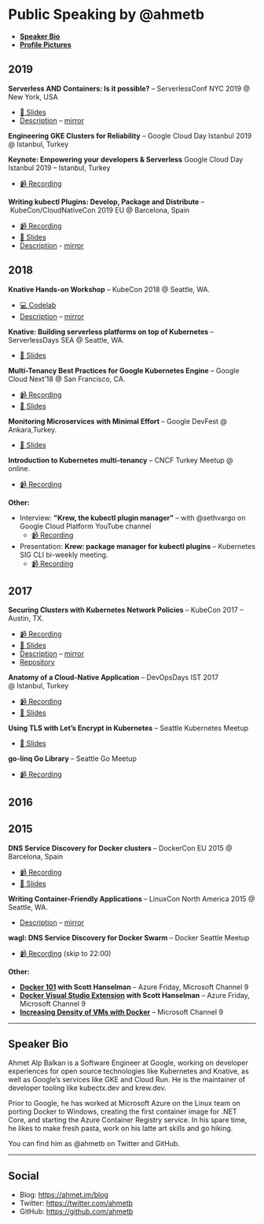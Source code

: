 # Public Speaking by @ahmetb

- **[Speaker Bio](#speaker-bio)**
- **[Profile Pictures](assets/profile-pictures.md)**

## 2019

**Serverless AND Containers: Is it possible?** – ServerlessConf NYC 2019 @ New York, USA

- [📜 Slides](https://speakerdeck.com/alp/serverless-and-containers)
- [Description](https://nyc2019.serverlessconf.io/agenda.html#day2) – [mirror](http://web.archive.org/web/20191014222326/https://nyc2019.serverlessconf.io/agenda.html)

**Engineering GKE Clusters for Reliability** – Google Cloud Day Istanbul 2019 @ Istanbul, Turkey

**Keynote: Empowering your developers & Serverless** Google Cloud Day Istanbul 2019 – Istanbul, Turkey

- [📹 Recording](https://youtu.be/5pV_AJnYgzo?t=2840)

**Writing kubectl Plugins: Develop, Package and Distribute** – KubeCon/CloudNativeCon 2019 EU @ Barcelona, Spain

- [📹 Recording](https://www.youtube.com/watch?v=83ITOTsXsHU)
- [📜 Slides](https://speakerdeck.com/alp/writing-kubectl-plugins-develop-package-and-distribute)
- [Description](https://kccnceu19.sched.com/event/767d67e0dd22f8ac69bf63e5ac538cb1) - [mirror](http://archive.is/HjUm1)

## 2018

**Knative Hands-on Workshop** – KubeCon 2018 @ Seattle, WA.

- [💻 Codelab](https://codelabs.developers.google.com/codelabs/knative-intro/)
- [Description](https://kccna18.sched.com/event/IRr7) – [mirror](http://archive.is/wekHD)

**Knative: Building serverless platforms on top of Kubernetes** – ServerlessDays
SEA @ Seattle, WA.

- [📜 Slides](https://speakerdeck.com/alp/knative-building-serverless-experiences-on-top-of-kubernetes)

**Multi-Tenancy Best Practices for Google Kubernetes Engine** – Google Cloud
Next’18 @ San Francisco, CA.

- [📹 Recording](https://youtu.be/RkY8u1_f5yY)
- [📜 Slides](https://speakerdeck.com/alp/multi-tenancy-best-practices-for-google-kubernetes-engine)

**Monitoring Microservices with Minimal Effort** – Google DevFest @
  Ankara,Turkey.

- [📜 Slides](https://speakerdeck.com/alp/monitoring-microservices-with-minimal-effort-gdg-devfest-ankara-2018)

**Introduction to Kubernetes multi-tenancy** – CNCF Turkey Meetup @ online.

- [📹 Recording](https://www.youtube.com/watch?v=9A1gN4WsruY)

**Other:**

- Interview: **"Krew, the kubectl plugin manager"** – with @sethvargo on Google
  Cloud Platform YouTube channel
  - [📹 Recording](https://www.youtube.com/watch?v=NgwXmZxj1Lw)
- Presentation: **Krew: package manager for kubectl plugins** – Kubernetes SIG
  CLI bi-weekly meeting.
  - [📹 Recording](https://www.youtube.com/watch?v=quKpmS3u0qY&feature=youtu.be&t=867)

## 2017

**Securing Clusters with Kubernetes Network Policies** – KubeCon 2017 – Austin,
TX.

- [📹 Recording](https://www.youtube.com/watch?v=3gGpMmYeEO8&t=5s)
- [📜 Slides](https://speakerdeck.com/alp/kubernetes-network-policies)
- [Description](https://kccncna17.sched.com/event/CU8d) – [mirror](http://archive.is/rM7me)
- [Repository](https://github.com/ahmetb/kubernetes-network-policy-recipes)

**Anatomy of a Cloud-Native Application** – DevOpsDays IST 2017 @ Istanbul,
Turkey

- [📹 Recording](https://youtu.be/sR1kRTiSpbc?t=17)
- [📜 Slides](https://speakerdeck.com/alp/anatomy-of-a-cloud-native-application)

**Using TLS with Let’s Encrypt in Kubernetes** – Seattle Kubernetes Meetup

- [📜 Slides](https://speakerdeck.com/alp/lets-encrypt)

**go-linq Go Library** – Seattle Go Meetup

- [📹 Recording](https://www.youtube.com/watch?v=9O1qN_gi5m8)

## 2016

## 2015

**DNS Service Discovery for Docker clusters** – DockerCon EU 2015 @ Barcelona, Spain

- [📹 Recording](https://www.youtube.com/watch?v=WXESsPqC8to)
- [📜 Slides](https://speakerdeck.com/alp/dns-service-discovery-for-docker-swarm-clusters)

**Writing Container-Friendly Applications** – LinuxCon North America 2015 @
Seattle, WA.

- [Description](http://sched.co/44LN) – [mirror](http://archive.is/aXE4S)

**wagl: DNS Service Discovery for Docker Swarm** – Docker Seattle Meetup

- [📹 Recording](https://vimeo.com/143174407) (skip to 22:00)

**Other:**

- **[Docker
  101](https://channel9.msdn.com/Shows/Azure-Friday/Docker-101-with-Ahmet-Alp-Balkan)
  with Scott Hanselman** – Azure Friday, Microsoft Channel 9
- **[Docker Visual Studio Extension](https://channel9.msdn.com/Shows/Azure-Friday/The-Docker-Visual-Studio-Extension-with-Ahmet-Alp-Balkan)
  with Scott Hanselman** – Azure Friday, Microsoft Channel 9
- **[Increasing Density of VMs with Docker](https://channel9.msdn.com/events/Microsoft-Azure/Level-Up-Azure-IaaS-for-IT-Pros/How-to-Implement-Containerization-with-Docker-to-Increase-Density-and-Performance-of-Virtual-Machine)**
  – Microsoft Channel 9

-----

## Speaker Bio

Ahmet Alp Balkan is a Software Engineer at Google, working on developer
experiences for open source technologies like Kubernetes and Knative,
as well as Google’s services like GKE and Cloud Run. He is the maintainer
of developer tooling like kubectx.dev and krew.dev.

Prior to Google, he has worked at Microsoft Azure on the Linux team on porting
Docker to Windows, creating the first container image for .NET Core,
and starting the Azure Container Registry service. In his spare time, he likes
to make fresh pasta, work on his latte art skills and go hiking.

You can find him as @ahmetb on Twitter and GitHub.

-----

## Social

- Blog:    https://ahmet.im/blog
- Twitter: https://twitter.com/ahmetb
- GitHub:  https://github.com/ahmetb
